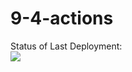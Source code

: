 # 9-4-actions


Status of Last Deployment:<br>
<img src="https://github.com/DimaRT-ED/9-4-actions/workflows/SImple_Pipeline/badge.svg?branch=master"><br>
